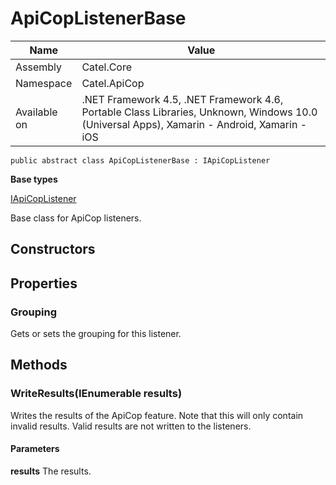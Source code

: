 

# ApiCopListenerBase

Name|Value
---|---
Assembly|Catel.Core
Namespace|Catel.ApiCop
Available on|.NET Framework 4.5, .NET Framework 4.6, Portable Class Libraries, Unknown, Windows 10.0 (Universal Apps), Xamarin - Android, Xamarin - iOS

```
public abstract class ApiCopListenerBase : IApiCopListener
```

**Base types**

[IApiCopListener](/Catel.Core\Catel\ApiCop\IApiCopListener.md)


Base class for ApiCop listeners.



## Constructors

## Properties

### Grouping

Gets or sets the grouping for this listener.



## Methods

### WriteResults(IEnumerable<IApiCopResult> results)

Writes the results of the ApiCop feature. Note that this will only contain invalid results. Valid results are not written to the listeners.

#### Parameters

**results**
The results.



